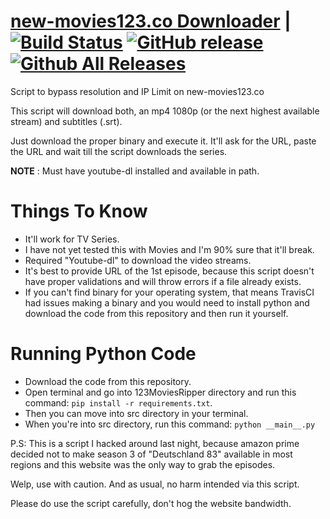 # [new-movies123.co Downloader](https://new-movies123.co/) | [![Build Status](https://travis-ci.com/Xonshiz/123MoviesRIpper.svg?branch=master)](https://travis-ci.com/github/Xonshiz/123MoviesRIpper) [![GitHub release](https://img.shields.io/github/v/release/xonshiz/123MoviesRIpper.svg?style=flat-square)](https://github.com/Xonshiz/123MoviesRIpper/releases/) [![Github All Releases](https://img.shields.io/github/downloads/xonshiz/123MoviesRIpper/total.svg?style=flat-square)](https://github.com/xonshiz/123MoviesRIpper/releases)
Script to bypass resolution and IP Limit on new-movies123.co

This script will download both, an mp4 1080p (or the next highest available stream) and subtitles (.srt).

Just download the proper binary and execute it. It'll ask for the URL, paste the URL and wait till the script downloads the series.

**NOTE** : Must have youtube-dl installed and available in path.

# Things To Know
- It'll work for TV Series.
- I have not yet tested this with Movies and I'm 90% sure that it'll break.
- Required "Youtube-dl" to download the video streams.
- It's best to provide URL of the 1st episode, because this script doesn't have proper validations and will throw errors if a file already exists.
- If you can't find binary for your operating system, that means TravisCI had issues making a binary and you would need to install python and download the code from this repository and then run it yourself.

# Running Python Code
- Download the code from this repository.
- Open terminal and go into 123MoviesRipper directory and run this command: `pip install -r requirements.txt`.
- Then you can move into src directory in your terminal.
- When you're into src directory, run this command: `python __main__.py`


P.S: This is a script I hacked around last night, because amazon prime decided not to make season 3 of "Deutschland 83" available in most regions and this website was the only way to grab the episodes.

Welp, use with caution. And as usual, no harm intended via this script.

Please do use the script carefully, don't hog the website bandwidth.
